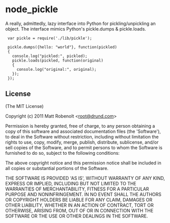 # node_pickle
  
  A really, admittedly, lazy interface into Python for pickling/unpickling an object.
  The interface mimics Python's pickle.dumps & pickle.loads.  
  
     var pickle = require('./lib/pickle');
     
     pickle.dumps({hello: "world"}, function(pickled)
     {
       console.log("pickled:", pickled);
       pickle.loads(pickled, function(original)
       {
         console.log("original:", original);
       });
     });

## License 

(The MIT License)

Copyright (c) 2011 Matt Robenolt &lt;root@drund.com&gt;

Permission is hereby granted, free of charge, to any person obtaining
a copy of this software and associated documentation files (the
'Software'), to deal in the Software without restriction, including
without limitation the rights to use, copy, modify, merge, publish,
distribute, sublicense, and/or sell copies of the Software, and to
permit persons to whom the Software is furnished to do so, subject to
the following conditions:

The above copyright notice and this permission notice shall be
included in all copies or substantial portions of the Software.

THE SOFTWARE IS PROVIDED 'AS IS', WITHOUT WARRANTY OF ANY KIND,
EXPRESS OR IMPLIED, INCLUDING BUT NOT LIMITED TO THE WARRANTIES OF
MERCHANTABILITY, FITNESS FOR A PARTICULAR PURPOSE AND NONINFRINGEMENT.
IN NO EVENT SHALL THE AUTHORS OR COPYRIGHT HOLDERS BE LIABLE FOR ANY
CLAIM, DAMAGES OR OTHER LIABILITY, WHETHER IN AN ACTION OF CONTRACT,
TORT OR OTHERWISE, ARISING FROM, OUT OF OR IN CONNECTION WITH THE
SOFTWARE OR THE USE OR OTHER DEALINGS IN THE SOFTWARE.
